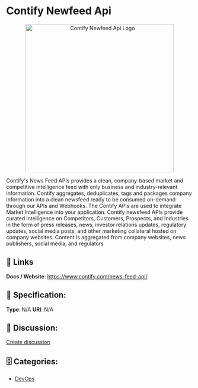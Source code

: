 # Contify Newfeed Api
<p align="center">
    <img width="400" src="https://raw.githubusercontent.com/apis-list/apis-list/main/apis/contify-newfeed-api/logo_256x256.png" alt="Contify Newfeed Api Logo"/>
</p>

Contify's News Feed APIs provides a clean, company-based market and competitive intelligence feed with only business and industry-relevant information. Contify aggregates, deduplicates, tags and packages company information into a clean newsfeed ready to be consumed on-demand through our APIs and Webhooks. The Contify APIs are used to integrate Market Intelligence into your application.  Contify newsfeed APIs provide curated intelligence on Competitors, Customers, Prospects, and Industries in the form of press releases, news, investor relations updates, regulatory updates, social media posts, and other marketing collateral hosted on company websites.  Content is aggregated from company websites, news publishers, social media, and regulators

##  🔗 Links
**Docs / Website**: https://www.contify.com/news-feed-api/

## 🧬 Specification:
**Type**: N/A
**URI**: N/A

## 💬 Discussion:
[Create discussion](https://github.com/apis-list/apis-list/discussions/new)

## 🗄️ Categories:
- [DevOps](https://github.com/apis-list/apis-list#devops)







